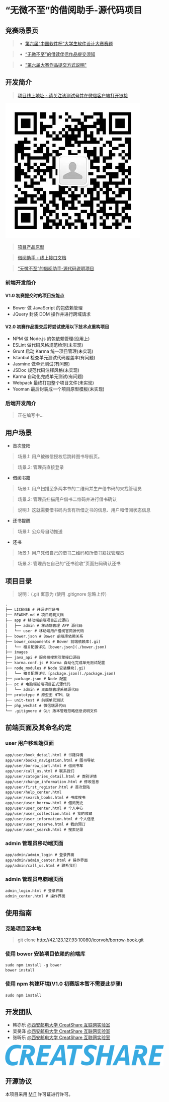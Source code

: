 # “无微不至”的借阅助手-源代码项目

## 竞赛场景页

> * [第六届“中国软件杯”大学生软件设计大赛赛题](http://www.cnsoftbei.com/bencandy.php?fid=148&aid=1532)

> * [“无微不至”的借读伴侣作品提交须知](http://www.cnsoftbei.com/bencandy.php?fid=148&aid=1562)

> * ["第六届大赛作品提交方式说明"](http://www.cnsoftbei.com/bencandy.php?fid=42&id=1564)

## 开发简介

> [项目线上地址 - 请关注该测试号并在微信客户端打开链接](https://wwwxinle.cn/Book/public/index.php/index/Index/auth)

![](./images/borrow-book-wechat-qrcode.jpg)

> [项目产品原型](https://wwwxinle.cn/borrow-book/prototype/)

> [借阅助手 - 线上接口文档](https://www.showdoc.cc/1633265?page_id=15011363)

> [“无微不至”的借阅助手-源代码说明项目](http://42.123.127.93:10080/icorvoh/borrow-book-intro)

### 前端开发简介

#### V1.0 初赛提交时的项目技能点

* Bower 做 JavaScript 的包依赖管理
* JQuery 封装 DOM 操作并进行跨域请求

#### V2.0 初赛作品提交后将尝试使用以下技术点重构项目

* NPM 做 Node.js 的包依赖管理(没用上)
* ESLint 做代码风格规范检测(未实现)
* Grunt 启动 Karma 统一项目管理(未实现)
* Istanbul 检查单元测试代码覆盖率(有问题)
* Jasmine 做单元测试(有问题)
* JSDoc 规范代码注释风格(未实现)
* Karma 自动化完成单元测试(有问题)
* Webpack 最终打包整个项目文件(未实现)
* Yeoman 最后封装成一个项目原型模板(未实现)

### 后端开发简介

> 正在编写中...

## 用户场景

* 首次登陆

> 场景.1: 用户被微信授权后跳转图书导航页。

> 场景.2: 管理员直接登录

* 借阅书籍

> 场景.1: 用户扫描至多两本书的二维码并生产借书码的来找管理员

> 场景.2: 管理员扫描用户借书二维码并进行借书确认

> 说明.1: 这就需要借书码内含有所借之书的信息、用户和借阅状态信息

* 还书提醒

> 场景.1: 公众号自动推送

* 还书

> 场景.1: 用户凭借自己的借书二维码和所借书籍找管理员

> 场景.2: 管理员在自己的“还书验收”页面扫码确认还书

## 项目目录

> 说明：(.gi) 寓意为 (使用 .gitignore 忽略上传)

```
.
├── LICENSE # 开源许可证书
├── README.md # 项目说明文档
├── app # 移动端前端项目正式源码
│   ├── admin # 移动端管理 APP 源代码
│   └── user # 移动端用户借阅官网源代码
├── bower.json # Bower 前端库依赖关系
├── bower_components # Bower 前端依赖库(.gi)
│   └── 相关配置详见 [bower.json](./bower.json)
├── images
├── java_api # 服务端搜索引擎接口源码
├── karma.conf.js # Karma 自动化完成单元测试配置
├── node_modules # Node 安装模块(.gi)
│   └── 相关配置详见 [package.json](./package.json)
├── package.json # Node 配置
├── pc # 电脑端前端项目正式源代码
│   └── admin # 桌面端管理系统源代码
├── prototype # 原型图 HTML 版
├── unit-test # 前端单元测试
├── php_wechat # 微信端源代码
└── .gitignore # Git 版本管理忽略信息说明文件
```

## 前端页面及其命名约定

### user 用户移动端页面

```
app/user/book_detail.html # 书籍详情
app/user/books_navigation.html # 图书导航
app/user/borrow_cart.html # 借阅书车
app/user/call_us.html # 联系我们
app/user/categories_detail.html # 类别详情
app/user/change_information.html # 修改信息
app/user/first_register.html # 首次登陆
app/user/help_center.html
app/user/search_books.html # 书库搜书
app/user/user_borrow.html # 借阅历史
app/user/user_center.html # 个人中心
app/user/user_collection.html # 我的收藏
app/user/user_information.html # 个人信息
app/user/user_reserve.html # 我的预订
app/user/user_search.html # 搜索记录
```

### admin 管理员移动端页面

```
app/admin/admin_login # 登录界面
app/admin/admin_center.html # 操作界面
app/admin/call_us.html # 联系我们
```

### admin 管理员电脑端页面

```
admin_login.html # 登录界面
admin_center.html # 操作界面
```

## 使用指南

### 克隆项目至本地

> git clone http://42.123.127.93:10080/icorvoh/borrow-book.git

### 使用 bower 安装项目依赖的前端库

```
sudo npm install -g bower
bower install
```

### 使用 npm 构建环境(V1.0 初赛版本暂不需要此步骤)

```
sudo npm install
```

## 开发团队

* 韩亦乐 [@西安邮电大学 CreatShare 互联网实验室](https://creatshare.com/)
* 吴昊泽 [@西安邮电大学 CreatShare 互联网实验室](https://creatshare.com/)
* 张昕乐 [@西安邮电大学 CreatShare 互联网实验室](https://creatshare.com/)

![](./images/creatshare-logo-2017.png)

## 开源协议

本项目采用 [MIT](./LICENSE) 许可证进行许可。

